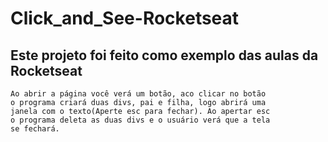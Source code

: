 # Click_and_See-Rocketseat

## Este projeto foi feito como exemplo das aulas da Rocketseat

    Ao abrir a página você verá um botão, aco clicar no botão
    o programa criará duas divs, pai e filha, logo abrirá uma 
    janela com o texto(Aperte esc para fechar). Ao apertar esc
    o programa deleta as duas divs e o usuário verá que a tela
    se fechará.
